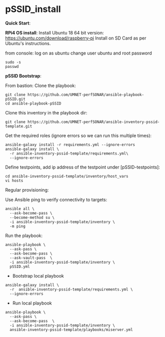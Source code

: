 # pSSID_install

**Quick Start**:

**RPi4 OS install**:
Install Ubuntu 18 64 bit version:
https://ubuntu.com/download/raspberry-pi
Install on SD Card as per Ubuntu's instructions.

from console:
log on as ubuntu
change user ubuntu and root password

```
sudo -s
passwd
```

**pSSID Bootstrap**:

From bastion:
Clone the playbook:

```
git clone https://github.com/UMNET-perfSONAR/ansible-playbook-pSSID.git
cd ansible-playbook-pSSID
```

Clone this inventory in the playbook dir:
```
git clone https://github.com/UMNET-perfSONAR/ansible-inventory-pssid-template.git
```

Get the required roles (ignore errors so we can run this multiple times):

```
ansible-galaxy install -r requirements.yml --ignore-errors
ansible-galaxy install \
  -r ansible-inventory-pssid-template/requirements.yml\
  --ignore-errors
```

Define testpoints, add ip address of the testpoint under [pSSID-testpoints]:

```
cd ansible-inventory-pssid-template/inventory/host_vars
vi hosts
```

Regular provisioning:

Use Ansible ping to verify connectivity to targets:

```
ansible all \
  --ask-become-pass \
  --become-method su \
  -i ansible-inventory-pssid-template/inventory \
  -m ping
```

Run the playbook:

```
ansible-playbook \
  --ask-pass \
  --ask-become-pass \
  --ask-vault-pass  \
  -i ansible-inventory-pssid-template/inventory \
  pSSID.yml
```

- Bootstrap local playbook

```
ansible-galaxy install \
  -r  ansible-inventory-pssid-template/requirements.yml \
  --ignore-errors
```

 - Run local playbook

```
ansible-playbook \
  --ask-pass \
  --ask-become-pass  \
  -i ansible-inventory-pssid-template/inventory \
  ansible-inventory-pssid-template/playbooks/miserver.yml
